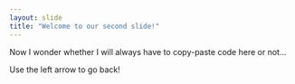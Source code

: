 ```yaml
---
layout: slide
title: "Welcome to our second slide!"
---
```


Now I wonder whether I will always have to copy-paste code here or not...


Use the left arrow to go back!
